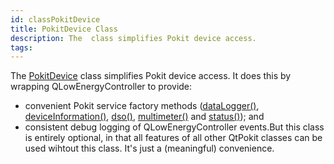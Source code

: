 ```yaml
---
id: classPokitDevice
title: PokitDevice Class
description: The  class simplifies Pokit device access.
tags:
---
```

The [PokitDevice](classPokitDevice) class simplifies Pokit device access.
It does this by wrapping QLowEnergyController to provide:
* convenient Pokit service factory methods ([dataLogger()](classPokitDevice_1a77d94b8b0cf19bdbbd8f994e3c66c961), [deviceInformation()](classPokitDevice_1a1e04571a74d06fcc4608e70437b5fa5d), [dso()](classPokitDevice_1a3ded76591f3ec2b0620a2fbc617ed117), [multimeter()](classPokitDevice_1a7b4467f667ace65992a8fd152e9799ce) and [status()](classPokitDevice_1adaaaedcb434b3dda9608ad58192e9142)); and
* consistent debug logging of QLowEnergyController events.But this class is entirely optional, in that all features of all other QtPokit classes can be used wihtout this class. It's just a (meaningful) convenience.